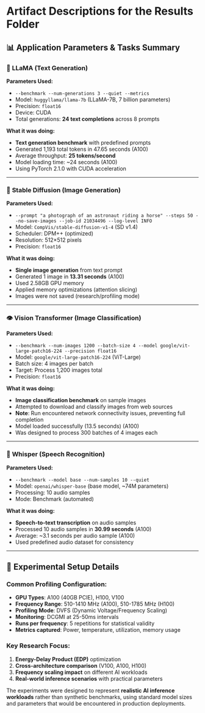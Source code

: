 # Artifact Descriptions for the Results Folder

## 📊 **Application Parameters & Tasks Summary**

### 🦙 **LLaMA (Text Generation)**
**Parameters Used:**
- `--benchmark --num-generations 3 --quiet --metrics`
- Model: `huggyllama/llama-7b` (LLaMA-7B, 7 billion parameters)
- Precision: `float16` 
- Device: CUDA
- Total generations: **24 text completions** across 8 prompts

**What it was doing:**
- **Text generation benchmark** with predefined prompts
- Generated 1,193 total tokens in 47.65 seconds (A100)
- Average throughput: **25 tokens/second**
- Model loading time: ~24 seconds (A100)
- Using PyTorch 2.1.0 with CUDA acceleration

---

### 🎨 **Stable Diffusion (Image Generation)**
**Parameters Used:**
- `--prompt "a photograph of an astronaut riding a horse" --steps 50 --no-save-images --job-id 21034496 --log-level INFO`
- Model: `CompVis/stable-diffusion-v1-4` (SD v1.4)
- Scheduler: DPM++ (optimized)
- Resolution: 512×512 pixels
- Precision: `float16`

**What it was doing:**
- **Single image generation** from text prompt
- Generated 1 image in **13.31 seconds** (A100)
- Used 2.58GB GPU memory
- Applied memory optimizations (attention slicing)
- Images were not saved (research/profiling mode)

---

### 👁️ **Vision Transformer (Image Classification)**
**Parameters Used:**
- `--benchmark --num-images 1200 --batch-size 4 --model google/vit-large-patch16-224 --precision float16`
- Model: `google/vit-large-patch16-224` (ViT-Large)
- Batch size: 4 images per batch
- Target: Process 1,200 images total
- Precision: `float16`

**What it was doing:**
- **Image classification benchmark** on sample images
- Attempted to download and classify images from web sources
- **Note**: Run encountered network connectivity issues, preventing full completion
- Model loaded successfully (13.5 seconds) (A100)
- Was designed to process 300 batches of 4 images each

---

### 🎤 **Whisper (Speech Recognition)**
**Parameters Used:**
- `--benchmark --model base --num-samples 10 --quiet`
- Model: `openai/whisper-base` (base model, ~74M parameters)
- Processing: 10 audio samples
- Mode: Benchmark (automated)

**What it was doing:**
- **Speech-to-text transcription** on audio samples
- Processed 10 audio samples in **30.99 seconds** (A100)
- Average: ~3.1 seconds per audio sample (A100)
- Used predefined audio dataset for consistency

---

## 🔬 **Experimental Setup Details**

### **Common Profiling Configuration:**
- **GPU Types**: A100 (40GB PCIE), H100, V100
- **Frequency Range**: 510-1410 MHz (A100), 510-1785 MHz (H100)
- **Profiling Mode**: DVFS (Dynamic Voltage/Frequency Scaling)
- **Monitoring**: DCGMI at 25-50ms intervals
- **Runs per frequency**: 5 repetitions for statistical validity
- **Metrics captured**: Power, temperature, utilization, memory usage

### **Key Research Focus:**
1. **Energy-Delay Product (EDP)** optimization
2. **Cross-architecture comparison** (V100, A100, H100)
3. **Frequency scaling impact** on different AI workloads
4. **Real-world inference scenarios** with practical parameters

The experiments were designed to represent **realistic AI inference workloads** rather than synthetic benchmarks, using standard model sizes and parameters that would be encountered in production deployments.